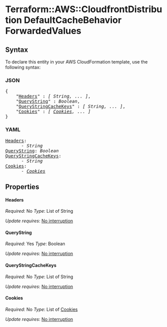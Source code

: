 # Terraform::AWS::CloudfrontDistribution DefaultCacheBehavior ForwardedValues

## Syntax

To declare this entity in your AWS CloudFormation template, use the following syntax:

### JSON

<pre>
{
    "<a href="#headers" title="Headers">Headers</a>" : <i>[ String, ... ]</i>,
    "<a href="#querystring" title="QueryString">QueryString</a>" : <i>Boolean</i>,
    "<a href="#querystringcachekeys" title="QueryStringCacheKeys">QueryStringCacheKeys</a>" : <i>[ String, ... ]</i>,
    "<a href="#cookies" title="Cookies">Cookies</a>" : <i>[ <a href="defaultcachebehavior-forwardedvalues-cookies.md">Cookies</a>, ... ]</i>
}
</pre>

### YAML

<pre>
<a href="#headers" title="Headers">Headers</a>: <i>
      - String</i>
<a href="#querystring" title="QueryString">QueryString</a>: <i>Boolean</i>
<a href="#querystringcachekeys" title="QueryStringCacheKeys">QueryStringCacheKeys</a>: <i>
      - String</i>
<a href="#cookies" title="Cookies">Cookies</a>: <i>
      - <a href="defaultcachebehavior-forwardedvalues-cookies.md">Cookies</a></i>
</pre>

## Properties

#### Headers

_Required_: No
_Type_: List of String

_Update requires_: [No interruption](https://docs.aws.amazon.com/AWSCloudFormation/latest/UserGuide/using-cfn-updating-stacks-update-behaviors.html#update-no-interrupt)

#### QueryString

_Required_: Yes
_Type_: Boolean

_Update requires_: [No interruption](https://docs.aws.amazon.com/AWSCloudFormation/latest/UserGuide/using-cfn-updating-stacks-update-behaviors.html#update-no-interrupt)

#### QueryStringCacheKeys

_Required_: No
_Type_: List of String

_Update requires_: [No interruption](https://docs.aws.amazon.com/AWSCloudFormation/latest/UserGuide/using-cfn-updating-stacks-update-behaviors.html#update-no-interrupt)

#### Cookies

_Required_: No
_Type_: List of <a href="defaultcachebehavior-forwardedvalues-cookies.md">Cookies</a>

_Update requires_: [No interruption](https://docs.aws.amazon.com/AWSCloudFormation/latest/UserGuide/using-cfn-updating-stacks-update-behaviors.html#update-no-interrupt)

